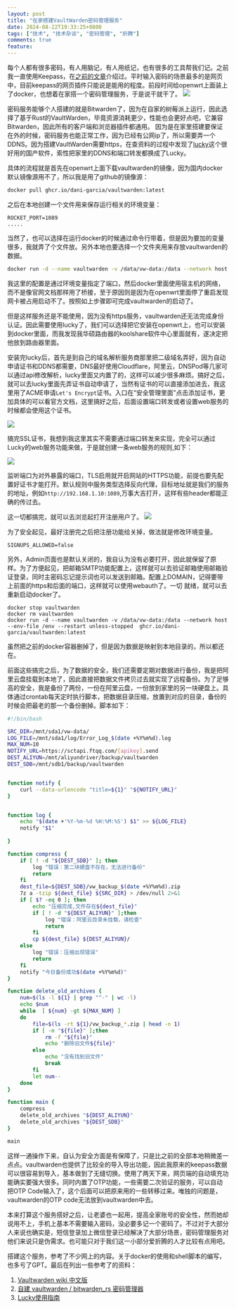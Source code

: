 ```yaml
---
layout: post
title: "在家搭建VaultWarden密码管理服务"
date: 2024-08-22T19:33:25+0800
tags: ["技术", "技术杂谈", "密码管理", "折腾"]
comments: true
feature: 
---
```


每个人都有很多密码，有人用脑记，有人用纸记，也有很多的工具帮我们记。之前我一直使用Keepass，在[之前的文章](https://isming.me/2024-04-08-passwords-manage/)介绍过。平时输入密码的场景最多的是网页中，目前keepass的网页插件只能说是能用的程度。前段时间给openwrt上面装上了docker，也想着在家搭一个密码管理服务，于是说干就干了。
![](https://img.isming.me/image/vault-cover.jpg)
<!--more-->

密码服务能够个人搭建的就是Bitwarden了，因为在自家的树莓派上运行，因此选择了基于Rust的VaultWarden，毕竟资源消耗更少，性能也会更好点吧，它兼容Bitwarden，因此所有的客户端和浏览器插件都通用。
因为是在家里搭建要保证在外的时候，密码服务也能正常工作，因为已经有公网ip了，所以需要弄一个DDNS。因为搭建VaultWarden需要https，在查资料的过程中发现了[lucky](https://lucky666.cn/)这个很好用的国产软件，索性把家里的DDNS和端口转发都换成了Lucky。

具体的流程就是首先在openwrt上面下载vaultwarden的镜像，因为国内docker默认镜像源用不了，所以我是用了github的镜像源：
```bash
docker pull ghcr.io/dani-garcia/vaultwarden:latest
```
之后在本地创建一个文件用来保存运行相关的环境变量：
```
ROCKET_PORT=1089
.....
```
当然了，也可以选择在运行docker的时候通过命令行带着，但是因为要加的变量很多，我就弄了个文件放。另外本地也要选择一个文件夹用来存放vaultwarden的数据。
```bash
docker run -d --name vaultwarden -v /data/vw-data:/data --network host --env-file /user/sam/env --restart unless-stopped  ghcr.io/dani-garcia/vaultwarden:latest
```

我这里的配置是通过环境变量指定了端口，然后docker里面使用宿主机的网络，而不是像官网文档那样用了桥接，至于原因则是因为在openwrt里面停了重启发现网卡被占用启动不了。按照如上步骤即可完成vaultwarden的启动了。

但是这样服务还是不能使用，因为没有https服务，vaultwarden还无法完成身份认证。因此需要使用lucky了，我们可以选择把它安装在openwrt上，也可以安装到docker里面，而我发现我华硕路由器的koolshare软件中心里面就有，遂决定把他放到路由器里面。

安装完lucky后，首先是到自己的域名解析服务商那里把二级域名弄好，因为自动申请证书和DDNS都需要，DNS最好使用Cloudflare，阿里云，DNSPod等几家可以通过api修改解析，lucky里面又内置了的，这样可以减少很多麻烦。搞好之后，就可以去lucky里面先弄证书自动申请了，当然有证书的可以直接添加进去，我这里用了ACME申请`Let's Encrypt`证书。入口在“安全管理里面”点击添加证书，更加具体的可以看官方文档，这里搞好之后，后面设置端口转发或者设置web服务的时候都会使用这个证书。

![](https://img.isming.me/image/lucky-ssl.png)

搞完SSL证书，我想到我这里其实不需要通过端口转发来实现，完全可以通过Lucky的web服务功能来做，于是就创建一条web服务的规则,如下：

![](https://img.isming.me/image/lucky-web-proxy.png)

监听端口为对外暴露的端口，TLS启用就开启网站的HTTPS功能，前提也要先配置好证书才能打开。默认规则中服务类型选择反向代理，目标地址就是我们的服务的地址，例如`http://192.168.1.10:1089`,万事大吉打开，这样有些header都能正确的传过去。

这一切都搞完，就可以去浏览起打开注册用户了。
![](https://img.isming.me/image/vault-register.png)


为了安全起见，最好注册完之后把注册功能给关掉，做法就是修改环境变量。
```
SIGNUPS_ALLOWED=false

```
另外，Admin页面也是默认关闭的，我自认为没有必要打开，因此就保留了原样。为了方便起见，把邮箱SMTP功能配置上，这样就可以去验证邮箱使用邮箱验证登录，同时主密码忘记提示词也可以发送到邮箱。配置上DOMAIN，记得要带上前面的https和后面的端口，这样就可以使用webauth了。一切 就绪，就可以去重新启动docker了。
```shell
docker stop vaultwarden
docker rm vaultwarden
docker run -d --name vaultwarden -v /data/vw-data:/data --network host --env-file /env --restart unless-stopped  ghcr.io/dani-garcia/vaultwarden:latest
```
虽然把之前的docker容器删掉了，但是因为数据是映射到本地目录的，所以都还在。

前面这些搞完之后，为了数据的安全，我们还需要定期对数据进行备份，我是把阿里云盘挂载到本地了，因此直接把数据文件拷贝过去就实现了远程备份。为了足够高的安全，我是备份了两份，一份在阿里云盘，一份放到家里的另一块硬盘上。具体通过crontab每天定时执行脚本，把数据目录压缩，放置到对应的目录，备份的时候会把最老的那一个备份删掉。脚本如下：
```bash
#!/bin/bash

SRC_DIR=/mnt/sda1/vw-data/
LOG_FILE=/mnt/sda1/log/Error_Log_$(date +%Y%m%d).log
MAX_NUM=10
NOTIFY_URL=https://sctapi.ftqq.com/[apikey].send
DEST_ALIYUN=/mnt/aliyundriver/backup/vaultwarden
DEST_SDB=/mnt/sdb1/backup/vaultwarden


function notify {
	curl --data-urlencode "title=${1}" "${NOTIFY_URL}"
}


function log {
	echo "$(date +'%Y-%m-%d %H:%M:%S') $1" >> ${LOG_FILE}
	notify "$1"
	
}

function compress {
	if [ ! -d "${DEST_SDB}" ]; then
		log "错误：第二块硬盘不存在，无法进行备份"
		return
	fi
	dest_file=${DEST_SDB}/vw_backup_$(date +%Y%m%d).zip
	7z a -tzip ${dest_file} ${SRC_DIR} > /dev/null 2>&1
	if [ $? -eq 0 ]; then
		echo "压缩完成,文件存在${dest_file}"
		if [ ! -d "${DEST_ALIYUN}" ];then
			log "错误：阿里云目录未挂载，请检查"
			return
		fi
		cp ${dest_file} ${DEST_ALIYUN}/
	else
		log "错误：压缩出现错误"
		return
	fi
	notify "今日备份成功$(date +%Y%m%d)"
}

function delete_old_archives {
	num=$(ls -l ${1} | grep "^-" | wc -l) 
	echo $num
	while  [ ${num} -gt ${MAX_NUM} ]
	do
		file=$(ls -rt ${1}/vw_backup_*.zip | head -n 1)
		if [ -n "${file}" ];then
			rm -f "${file}"
			echo "删除旧文件${file}"
		else
			echo "没有找到旧文件"
			break
		fi
		let num--
	done
}

function main {
	compress
	delete_old_archives "${DEST_ALIYUN}"
	delete_old_archives "${DEST_SDB}"
}

main

```

这样一通操作下来，自认为安全方面是有保障了，只是比之前的全部本地稍微差一点点。vaultwarden也提供了比较全的导入导出功能，因此我原来的keepass数据可以很容易到导入，基本做到了无缝切换。使用了两天下来，网页端的自动填充功能确实要强大很多。同时内置了OTP功能，一些需要二次验证的服务，可以自动把OTP Code输入了，这个后面可以把原来用的一些转移过来。唯独的问题是，vaultwarden的OTP code无法放到vaultwarden中去。

本来打算这个服务搭好之后，让老婆也一起用，提高全家账号的安全性，然而她却说用不上，手机上基本不需要输入密码，没必要多记一个密码了。不过对于大部分人来说也确实是，短信登录加上微信登录已经解决了大部分场景，密码管理服务对他们来说只是伪需求。也可能只对于我们这一小部分爱折腾的人才比较有点用吧。

搭建这个服务，参考了不少网上的内容。关于docker的使用和shell脚本的编写，也多亏了GPT。最后在列出一些参考了的资料：
1. [Vaultwarden wiki 中文版](https://rs.ppgg.in/configuration/configuration-overview)
2. [自建 vaultwarden / bitwarden_rs 密码管理器](https://atpx.com/blog/docker-vaultwarden/)
3. [Lucky使用指南](https://lucky666.cn/docs/intro)